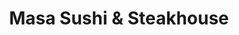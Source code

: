 ---
layout: place
title: Masa Sushi & Steakhouse
permalink: /michigan/wyoming/masa-sushi-steakhouse.html
stateAbbr: MI
stateName: Michigan
cityName: Wyoming
seo:
  type: restaurant
  links: http://www.masasushimichigan.com/
place_id: ChIJ9cuURAK3GYgRQTTXW9IamPs
photos:
  - name: >-
      places/ChIJ9cuURAK3GYgRQTTXW9IamPs/photos/AeeoHcI4bRMjB2WD4kHaN8eG0UtonVDcP4O2QYfiWFRvtX8emgaescOpytuHWhFgzyeI4N4lMBu4Wx4Mr5jpQnmoN2SoIsFQfZc8Mo-1MfI5J7A8Ajax5G7X30uC7L5kTiuk_IssvrB55mW5Q0T5PZmOppAmWjWpC8M4uSHLKxi1nrZy-56-R5pCg7d3PXUeFzdUW1g8e1aPCBDp5vv10u4S1jEnZPVauIQ-ogCtcBDytaEKlEr7FM-PdJPgaFfjVAPHR4Ho-19emb14iZ2RqlhtnpNrFGyajJASQcK6uxsBvloGmWHtDtKZ6gSkSS7TdMyeImGA-o-HPPQrOijHSZTnmOwa2TguIU5qPYUEWV69eskhuCdyOfizdKjSJ5rs7Dbjw_4XaU3Uy_vLhxieQZoZ7mkp528C5muI2M9fvMmGP_mva4_N
    widthPx: 4032
    heightPx: 3024
    authorAttributions:
      - displayName: Wat Dat
        uri: https://maps.google.com/maps/contrib/103981143269558152737
        photoUri: >-
          https://lh3.googleusercontent.com/a-/ALV-UjVk-C4Y5XIfEuo9QRZOJ4qGYgA9MmubWKZRMet0Xdi4IHXOqv6P=s100-p-k-no-mo
    flagContentUri: >-
      https://www.google.com/local/imagery/report/?cb_client=maps_api_places.places_api&image_key=!1e10!2sCIHM0ogKEICAgIC26Z_ijgE&hl=en-US
    googleMapsUri: >-
      https://www.google.com/maps/place//data=!3m4!1e2!3m2!1sCIHM0ogKEICAgIC26Z_ijgE!2e10!4m2!3m1!1s0x8819b7024494cbf5:0xfb981ad25bd73441
  - name: >-
      places/ChIJ9cuURAK3GYgRQTTXW9IamPs/photos/AeeoHcLtH3gjf08dWxG_Qb8516tyxbujhZiaWtZEPdQFx9jSjMlFzAR-ptvibmZZ8kP7l_ZjUrUYesfhZ_h-xiyTqVVI9SngT-SSOcG0sSm_-XkCPAtiQbCWJhEUKVxqh-0Y73ZmPkFyfp_KEAXobZOGrHnvRg3IZccaqwD272qkwRSdBXa0_lgSoRETz8PSkZ3LH2stJ5Ae6oggxt0qGWIxtRpJOodNttX67yR7ZDDTAZ5A3SQjT8Y9XDBZMF7cRI62XTBSPw63GdtB5_8FDzoqg-rYYUUuZJU1hluH_ZzEMJdHsA
    widthPx: 1440
    heightPx: 1080
    authorAttributions:
      - displayName: Masa Sushi & Steakhouse
        uri: https://maps.google.com/maps/contrib/108792482783413452928
        photoUri: >-
          https://lh3.googleusercontent.com/a-/ALV-UjVPU7ORruumK66cwDV4szsLNxYAkOvfvipev7tqtAz6WWSIUEQ=s100-p-k-no-mo
    flagContentUri: >-
      https://www.google.com/local/imagery/report/?cb_client=maps_api_places.places_api&image_key=!1e10!2sAF1QipPmBz8kUZjz5FQMkVYAkPpTyclfLeiI1aA0bLC-&hl=en-US
    googleMapsUri: >-
      https://www.google.com/maps/place//data=!3m4!1e2!3m2!1sAF1QipPmBz8kUZjz5FQMkVYAkPpTyclfLeiI1aA0bLC-!2e10!4m2!3m1!1s0x8819b7024494cbf5:0xfb981ad25bd73441
  - name: >-
      places/ChIJ9cuURAK3GYgRQTTXW9IamPs/photos/AeeoHcKgERszdXApGPZklk-8U8LrczafRiwgvcr6StYCvPl4vD5oNWY3jFzgDx8hoqWc3jy8_Avmh_yB8ifYPcH_JAQvdC_VY6-19UFqdvmi6tyNinrshWRxyKUAG2S8waTVktrDkRJgpTJkIhKWy7wHmtRcysEY0kI5pDeq6GbVOIj__ZgBUPzNb664qDmHtCiO8YsvTskZbaIY-DSY3Dos5r7bfXc9kSGKHiqReHfwk0Y3xiSAIFGj3lpgRJ-Wx-ApKigl1_jOiGMgCaZSlIt1fhpjoXCaRgLFj1agfMddMGGZhw
    widthPx: 2298
    heightPx: 1294
    authorAttributions:
      - displayName: Masa Sushi & Steakhouse
        uri: https://maps.google.com/maps/contrib/108792482783413452928
        photoUri: >-
          https://lh3.googleusercontent.com/a-/ALV-UjVPU7ORruumK66cwDV4szsLNxYAkOvfvipev7tqtAz6WWSIUEQ=s100-p-k-no-mo
    flagContentUri: >-
      https://www.google.com/local/imagery/report/?cb_client=maps_api_places.places_api&image_key=!1e10!2sAF1QipMsGTjFFQMUxRZoDX483vpOreefv9Z_hOVtqHlh&hl=en-US
    googleMapsUri: >-
      https://www.google.com/maps/place//data=!3m4!1e2!3m2!1sAF1QipMsGTjFFQMUxRZoDX483vpOreefv9Z_hOVtqHlh!2e10!4m2!3m1!1s0x8819b7024494cbf5:0xfb981ad25bd73441
  - name: >-
      places/ChIJ9cuURAK3GYgRQTTXW9IamPs/photos/AeeoHcJUFxJ7ff6HOrVollpzNuij2Ss6zA-sUneR46hMJosNtnRpnLx2fv8Wsrsv5ABJ0jmz2vLvk1zdbltktBoZb1C9MpOLdZdVMViiv_uW0X2J_LOIZjgk-EwwiT7p3b7vkuv6eHaWcAgd-eKaIwu58_IPA3QMh3AKF70jvM7y9ebaqW32iWtpvycJt6XN_JIijG_9B0GkhRqE3c76GUP4kOgnrBVR1rQGBlugNTqMYH0X7jZBem6tniNxbq2IfreN6-RktC3c54pjMBE1ToeeFL2ECMUhlw75i8mVF_m9bKIL2sROSSkNijw_sXopVgGosOt1cvjEfucuO3A9v-ksmTTrfVn3znY_2qM8-IBOX2D_ldj3d3oeG0ZyHen8vBVhfT1pAVZzLlAPVLZ-aCRlvYWGyIisHD9lYyvUT0k_EsPlNy3U-A8dkL5Efs1md9Rp
    widthPx: 4800
    heightPx: 3600
    authorAttributions:
      - displayName: Brett Stehouwer
        uri: https://maps.google.com/maps/contrib/114475333646636636839
        photoUri: >-
          https://lh3.googleusercontent.com/a-/ALV-UjVQHfojjE4DGJ3GOUijTR8VXHnTvUQfwhnFr8BD5CoC48gUu6c4=s100-p-k-no-mo
    flagContentUri: >-
      https://www.google.com/local/imagery/report/?cb_client=maps_api_places.places_api&image_key=!1e10!2sCIABIhAGbwPTTyMzXmfPUMsABsLx&hl=en-US
    googleMapsUri: >-
      https://www.google.com/maps/place//data=!3m4!1e2!3m2!1sCIABIhAGbwPTTyMzXmfPUMsABsLx!2e10!4m2!3m1!1s0x8819b7024494cbf5:0xfb981ad25bd73441
  - name: >-
      places/ChIJ9cuURAK3GYgRQTTXW9IamPs/photos/AeeoHcK4bzX48819swwozqR7UY5tFTR2w9lVc87OhEJ9kkPy6Ypd6kvAveyjSvDdrpZL4w-yfKN0Uft_tIc4EJ_7JWnlm2gqr_cFZbWjaHFpCJ8QCDYK-L1KC4iFksxI1Nc91vv4MZVb0KGuiQvTm4oGN4H-EaBxAyDiaG9U2RJ2TR4IZxsTPMCGwspXHscn_Z1QBdKBkTBEa3S6X6-46qQPyeDVb0aOOUhk4ae0_1eFCp5qf-J2o0sG_piPcZm2i9Kahrk38oBUuYe2Bk8x0c1N59B598cftEf_6xhaBKeQx15cb8wrL0q7MdfETyiu4-j8w-zmwRmyPL9ZAkK7-5ZGxSaQrZ8_YSTDyTtkvPXGpq99cza0nTRWJ_L_Cp8r6fRimwfni49_gFHiyWnw5u7IkkOUPSSDrQRD2vci0cRSTaeGoYlQ
    widthPx: 4032
    heightPx: 3024
    authorAttributions:
      - displayName: An Pham
        uri: https://maps.google.com/maps/contrib/101972735247979553329
        photoUri: >-
          https://lh3.googleusercontent.com/a-/ALV-UjVKU8ZQ02fDVJOSR4OChT82I61XF38Y9OtigWkf0x2baxfs5PzF=s100-p-k-no-mo
    flagContentUri: >-
      https://www.google.com/local/imagery/report/?cb_client=maps_api_places.places_api&image_key=!1e10!2sCIHM0ogKEICAgIDXv9bO6gE&hl=en-US
    googleMapsUri: >-
      https://www.google.com/maps/place//data=!3m4!1e2!3m2!1sCIHM0ogKEICAgIDXv9bO6gE!2e10!4m2!3m1!1s0x8819b7024494cbf5:0xfb981ad25bd73441
  - name: >-
      places/ChIJ9cuURAK3GYgRQTTXW9IamPs/photos/AeeoHcIF1nXjfR938ljYKHdtXrjGcVptBR3lBqo9W9KrsG_rYrkE_Wj7NzWuIfK65rL4mgwVTn9ZhLd13IQ7-nFvzgS8At2V3_htvsPNFtZAfgFQRlHEj5mzvrHYFEkR95a-sN9iBmXmGIu_3CJ4Xb17-_5R4wm_c3d1UBJrVUp2Amiub1d2pH825Pyy5T1VCTvR3NbpgNEph2x3LhGLygqYSwXyiNnkAwvQgI4NAtPTmR7uV7HepYaYzG47jSQTJ895dhS2ECJsNU2KOJGhFxVAkU1BTBa3vt19Koe9FwPpMPIZRd5pJ6NVT7cg2bDgCfCOUbVh6o9NsrYXkE8oWf_v5bv6-nuKnd59p408NZXzZIINc_uu1Xf2ORKrkFath8b1BeIW-nwr-4F_YaMcjDmFskIa2pgA2tP6zyZKHnE0p4Bmhw
    widthPx: 3024
    heightPx: 4032
    authorAttributions:
      - displayName: Jeremy Gracias
        uri: https://maps.google.com/maps/contrib/105530692988212571401
        photoUri: >-
          https://lh3.googleusercontent.com/a-/ALV-UjVHvEsWJHAow6SvDLGapFMX6Dlq43eFVw-r_r2TRhsIAaEiwbwX=s100-p-k-no-mo
    flagContentUri: >-
      https://www.google.com/local/imagery/report/?cb_client=maps_api_places.places_api&image_key=!1e10!2sCIHM0ogKEICAgICFoojbMg&hl=en-US
    googleMapsUri: >-
      https://www.google.com/maps/place//data=!3m4!1e2!3m2!1sCIHM0ogKEICAgICFoojbMg!2e10!4m2!3m1!1s0x8819b7024494cbf5:0xfb981ad25bd73441
  - name: >-
      places/ChIJ9cuURAK3GYgRQTTXW9IamPs/photos/AeeoHcKHvBIrQ9oL2Rhp3lEteVgXKbpncmsu1M1nYRYn-pZcLdXS8r6oPJGPxgazYrvVvldAYaSGoa9yitx5ZynqZBugR6a_xrCEjSdPxXKfmm0CxGSpuCrHsRNARPgxnWr6SOHpB7tY5ZKkrFsG8ugY0gR2fMwmRaDzdz4zHjDkp-ZEX6DdPA97RhwBwoJ-kI5COkrWlvYvyfUAkvUXElHrjXpbmg7bIDX6eFalyqPXWIZmqvSM4mv2m3nP1-QqnkLjTLyywmieX7YPYrwWR567JMMC8_HDuU3Vc0eReOOOnPziU5n7vZAo0-eKRNiqFCcmheU6uYrYiLDL2p72Q0TJmVwrGUUflPbTuabbo5a_1NXGOVf0XxR59v2pcVl0vJq5LAbCJIMb8QMmwKa4hyiX3s_Se_kSMpuku6Fnw5_ATr3D5jko
    widthPx: 4032
    heightPx: 3024
    authorAttributions:
      - displayName: Josh Gilley
        uri: https://maps.google.com/maps/contrib/109674066196062853995
        photoUri: >-
          https://lh3.googleusercontent.com/a-/ALV-UjUYgFFzic1llzWr496xGm-vctbZGx0HMe_TZq_8t_PFkiK_pzXuHQ=s100-p-k-no-mo
    flagContentUri: >-
      https://www.google.com/local/imagery/report/?cb_client=maps_api_places.places_api&image_key=!1e10!2sCIHM0ogKEICAgIDmvbK-mwE&hl=en-US
    googleMapsUri: >-
      https://www.google.com/maps/place//data=!3m4!1e2!3m2!1sCIHM0ogKEICAgIDmvbK-mwE!2e10!4m2!3m1!1s0x8819b7024494cbf5:0xfb981ad25bd73441
  - name: >-
      places/ChIJ9cuURAK3GYgRQTTXW9IamPs/photos/AeeoHcIdPVHffl3Pt4GdVD4tP_Q5N_0nmYat9BKyob5JtLS3QPTVsXSsu9wubNHLpAqBnRGn2TfgdhB4F6_0cg7oI4I_7xrpTj_b4MF26kAOw85a2bWB2EOp01y_kUB5kIliFErVAc66flj13Hog_rE7qSq9Rlu5sYW5Xws78VHT8dWkuO1mQmdtZyE0dXQJQwi3c-Exa-9UptTJNPht-0ZPLW8JF58dK0wDBAZ8Gp7Is2kkMGWTLnM1m-QcTzEsWS8y9BAl0458kQsxvg8Zxk2g1eLomU7D-4ds5oZlGgsvPs-bf-caLDdoB_eLhBVTFoFb2kf4UWg66Fdy1ss2vpsOUPausTYgqdoUStB6QH0ym0-nh5f0Q_HkDDRudqjyY5CI95nwKbfU2dzc5JhZNUICgqvh5tU2UPNL6bsvJSs6hMIWPg
    widthPx: 4032
    heightPx: 3024
    authorAttributions:
      - displayName: Braeden Ayers
        uri: https://maps.google.com/maps/contrib/103557472945451628606
        photoUri: >-
          https://lh3.googleusercontent.com/a/ACg8ocIyjnrwrHgXZqVMdYUiMIUjwm5KxLrOaM2qr17tLfdPWZf6qA=s100-p-k-no-mo
    flagContentUri: >-
      https://www.google.com/local/imagery/report/?cb_client=maps_api_places.places_api&image_key=!1e10!2sCIHM0ogKEICAgID_hrXZCQ&hl=en-US
    googleMapsUri: >-
      https://www.google.com/maps/place//data=!3m4!1e2!3m2!1sCIHM0ogKEICAgID_hrXZCQ!2e10!4m2!3m1!1s0x8819b7024494cbf5:0xfb981ad25bd73441
  - name: >-
      places/ChIJ9cuURAK3GYgRQTTXW9IamPs/photos/AeeoHcKsksE-PoqX9nazFs1mab_-USk4OoOGG6H4UdjDDlIc8L-JDYrhky4N_Kjn9TN1ff0bGA-YUhKqLNLAl5KILiDsflSZ5PL8X_ndNSoyKsDuGPZS2WeQz1x1uz81AnszOFEcCm3Fp7A4CNNsaOW-JV-VUlxtiVby90PegBaNOITwwTyqKL-qJj7jIhtfDLE56fLFzai8aiuYfEwVgatGfMqYmTUnTdIVgLJhpmobPlLz9CIlnIExEOfgPY0i4eoFJ8xMmwlUE_oOjLZQWRyYdWeR2TzFAB8EOyKImIDFlTVzaPoUvXYXPiHZLOSzBv6QBTBIJEs6TNwI8EcWd7ngP-oqXP5yDwg_toxUJ8Yray6eA-TjD4acxjr-j30P4eXnttbBddOqJG_mgLeqfoAawXMCpkRDPu8SdaDbLqWFcJRO0pU
    widthPx: 3024
    heightPx: 4032
    authorAttributions:
      - displayName: Jeremy Gracias
        uri: https://maps.google.com/maps/contrib/105530692988212571401
        photoUri: >-
          https://lh3.googleusercontent.com/a-/ALV-UjVHvEsWJHAow6SvDLGapFMX6Dlq43eFVw-r_r2TRhsIAaEiwbwX=s100-p-k-no-mo
    flagContentUri: >-
      https://www.google.com/local/imagery/report/?cb_client=maps_api_places.places_api&image_key=!1e10!2sCIHM0ogKEICAgICFoojbsgE&hl=en-US
    googleMapsUri: >-
      https://www.google.com/maps/place//data=!3m4!1e2!3m2!1sCIHM0ogKEICAgICFoojbsgE!2e10!4m2!3m1!1s0x8819b7024494cbf5:0xfb981ad25bd73441
  - name: >-
      places/ChIJ9cuURAK3GYgRQTTXW9IamPs/photos/AeeoHcIeN7HOENjhWs56Q-L6ejUtLSMnPS6J02ERpInOBWYyzvGtpwZ-oIfVmD1vYDlqCq3tLmmlN4HMBS8pVWXtUJzyV6_nqNZDSmm1W99Mdn2c2iy5yGQwpUy1hIsEJgntZoU6RGSzktWgRNkMeZnYfid3ymMwiMiHkurN4yH9EAKZW9BEOQ8cTbYNajnZLe3aKx2fzzuu-GEHnNS6upqXG0GvPpVNe3S4dZ-YEZkPS-rw_x3dYLykGswa5TyuXmrYoRcVKSceeNbv-e1jQ7ro1aLoiPM0FZGaHeCnSzbDYM-R9kmuxieY4UxUoSiD0eaHSWyoAI3yUiXNzxmKyBj5Baq2-0aFgtNTjR82szcmyJY8-YYToNy3JM2bXNL-pGj1xLQ1D9DEuXgk0nAOyqy4jad4s7aWuiEVe5q52i7O5IW5ww
    widthPx: 4032
    heightPx: 3024
    authorAttributions:
      - displayName: Casity Kao
        uri: https://maps.google.com/maps/contrib/102663891456919752346
        photoUri: >-
          https://lh3.googleusercontent.com/a-/ALV-UjVd6UtkqkOwl8c7y8q0-Ydoi5dj-Bopkvm_mm5mrFo3EV9ClfEUyg=s100-p-k-no-mo
    flagContentUri: >-
      https://www.google.com/local/imagery/report/?cb_client=maps_api_places.places_api&image_key=!1e10!2sCIHM0ogKEICAgIDe-f_-bg&hl=en-US
    googleMapsUri: >-
      https://www.google.com/maps/place//data=!3m4!1e2!3m2!1sCIHM0ogKEICAgIDe-f_-bg!2e10!4m2!3m1!1s0x8819b7024494cbf5:0xfb981ad25bd73441
address: 2320 Health Dr SW Ste C, Wyoming, MI 49519, USA
street: 2320 Health Dr SW Ste C
city: Wyoming
state: MI
zip: '49519'
country: USA
neighborhood: null
latitude: '42.859677'
longitude: '-85.721462'
accessibility_options:
  wheelchairAccessibleParking: true
  wheelchairAccessibleEntrance: true
  wheelchairAccessibleRestroom: true
  wheelchairAccessibleSeating: true
business_status: OPERATIONAL
name: Masa Sushi & Steakhouse
google_maps_links:
  directionsUri: >-
    https://www.google.com/maps/dir//''/data=!4m7!4m6!1m1!4e2!1m2!1m1!1s0x8819b7024494cbf5:0xfb981ad25bd73441!3e0
  placeUri: https://maps.google.com/?cid=18129269790766216257
  writeAReviewUri: >-
    https://www.google.com/maps/place//data=!4m3!3m2!1s0x8819b7024494cbf5:0xfb981ad25bd73441!12e1
  reviewsUri: >-
    https://www.google.com/maps/place//data=!4m4!3m3!1s0x8819b7024494cbf5:0xfb981ad25bd73441!9m1!1b1
  photosUri: >-
    https://www.google.com/maps/place//data=!4m3!3m2!1s0x8819b7024494cbf5:0xfb981ad25bd73441!10e5
primary_type: Japanese Restaurant
opening_hours:
  regular: null
  current: null
secondary_opening_hours:
  regular:
    weekdayDescriptions: null
    type: null
  current:
    weekdayDescriptions: null
    type: null
phone: (616) 265-5421
price_level: PRICE_LEVEL_MODERATE
price_range: $10 &ndash; $20
rating: '4.5'
rating_count: 0
website: http://www.masasushimichigan.com/
description: >-
  Discover Masa Sushi & Steakhouse in Wyoming, MI$$$Masa Sushi & Steakhouse in
  Wyoming, MI, stands out as a welcoming Japanese restaurant serving fresh
  sushi, flavorful ramen, and convenient bento boxes in a relaxed atmosphere.
  This spot emphasizes accessibility with wheelchair-friendly features and ample
  parking, making it easy for everyone to enjoy a casual dining experience.
  Patrons can savor a range of Japanese dishes that highlight quality
  ingredients and thoughtful preparation, ideal for those seeking sushi
  restaurants nearby. The menu caters to various preferences, including
  vegetarian options and family-friendly meals, with efficient service that
  keeps things straightforward and enjoyable. Whether you're looking for
  top-rated sushi close to home or a quick Japanese meal, this location combines
  affordability with a clean, spacious setting that invites repeat visits.
generative_summary: >-
  Discover Masa Sushi & Steakhouse in Wyoming, MI$$$Masa Sushi & Steakhouse in
  Wyoming, MI, stands out as a welcoming Japanese restaurant serving fresh
  sushi, flavorful ramen, and convenient bento boxes in a relaxed atmosphere.
  This spot emphasizes accessibility with wheelchair-friendly features and ample
  parking, making it easy for everyone to enjoy a casual dining experience.
  Patrons can savor a range of Japanese dishes that highlight quality
  ingredients and thoughtful preparation, ideal for those seeking sushi
  restaurants nearby. The menu caters to various preferences, including
  vegetarian options and family-friendly meals, with efficient service that
  keeps things straightforward and enjoyable. Whether you're looking for
  top-rated sushi close to home or a quick Japanese meal, this location combines
  affordability with a clean, spacious setting that invites repeat visits.
generative_disclosure: Summarized by AI using the Grok-3-Mini model.
reviews:
  - name: >-
      places/ChIJ9cuURAK3GYgRQTTXW9IamPs/reviews/ChZDSUhNMG9nS0VJQ0FnTUNRNmFEeVVREAE
    relativePublishTimeDescription: a month ago
    rating: 5
    text:
      text: >-
        Found Masa on Yelp while I was on this side of town. I was craving sushi
        and this was the closest location. When I walked in I was the only
        patron during the lunch hour, which was a little concerning at first.
        However, as I sat down and scanned the menu, I realized how many pickup
        orders they were pumping out! So many!

        I was greeted and brought water and soy sauce. They have QR on the table
        so I was able to order on my phone. The app came out first pretty
        quickly and followed by the roll soon after, but enough time to finish
        one before the other showed up.

        I started with the Yellowtail Jalapeno and it was delicious. Fish was
        fresh, the cucumber and jalapenos were fresh and the jalapeno had a nice
        heat to them. Definitely enough to split for an app! I also got the
        Tiger Roll and it was so good!  I don't think I have had one like this
        before! Loved the crunch and the fish on top. Sauce was good, too. I
        like mine spicier but it was fine for a one pepper designation. My bill
        came quickly and I was in and out in under 30 minutes.

        The restaurant was clean, lots of tables, and spacious.

        I would definitely come back! Esp if you can be in and out for lunch in
        under 30 - no need to get take out then.
      languageCode: en
    originalText:
      text: >-
        Found Masa on Yelp while I was on this side of town. I was craving sushi
        and this was the closest location. When I walked in I was the only
        patron during the lunch hour, which was a little concerning at first.
        However, as I sat down and scanned the menu, I realized how many pickup
        orders they were pumping out! So many!

        I was greeted and brought water and soy sauce. They have QR on the table
        so I was able to order on my phone. The app came out first pretty
        quickly and followed by the roll soon after, but enough time to finish
        one before the other showed up.

        I started with the Yellowtail Jalapeno and it was delicious. Fish was
        fresh, the cucumber and jalapenos were fresh and the jalapeno had a nice
        heat to them. Definitely enough to split for an app! I also got the
        Tiger Roll and it was so good!  I don't think I have had one like this
        before! Loved the crunch and the fish on top. Sauce was good, too. I
        like mine spicier but it was fine for a one pepper designation. My bill
        came quickly and I was in and out in under 30 minutes.

        The restaurant was clean, lots of tables, and spacious.

        I would definitely come back! Esp if you can be in and out for lunch in
        under 30 - no need to get take out then.
      languageCode: en
    authorAttribution:
      displayName: Elyse Arsulowicz
      uri: https://www.google.com/maps/contrib/103909107070070211369/reviews
      photoUri: >-
        https://lh3.googleusercontent.com/a-/ALV-UjUElrz9V4IoAXYnXuFN5WSx_JeZenF3SGvGU8h_ANPWusZuhZ5NQw=s128-c0x00000000-cc-rp-mo-ba4
    publishTime: '2025-03-05T14:37:48.363926Z'
    flagContentUri: >-
      https://www.google.com/local/review/rap/report?postId=ChZDSUhNMG9nS0VJQ0FnTUNRNmFEeVVREAE&d=17924085&t=1
    googleMapsUri: >-
      https://www.google.com/maps/reviews/data=!4m6!14m5!1m4!2m3!1sChZDSUhNMG9nS0VJQ0FnTUNRNmFEeVVREAE!2m1!1s0x8819b7024494cbf5:0xfb981ad25bd73441
  - name: >-
      places/ChIJ9cuURAK3GYgRQTTXW9IamPs/reviews/ChZDSUhNMG9nS0VJQ0FnSURYdjdxWktREAE
    relativePublishTimeDescription: 5 months ago
    rating: 5
    text:
      text: >-
        Came here the last time I was visiting family in GR. Don't remember the
        name of the ramen that I got, but I remember it being really good. My
        siblings and I also shared some sushi as an appetizer. All in all, a
        pleasant experience. Unfortunately, I can't recommend any specific
        dishes as I forgot to review this place right after coming here a couple
        months ago.
      languageCode: en
    originalText:
      text: >-
        Came here the last time I was visiting family in GR. Don't remember the
        name of the ramen that I got, but I remember it being really good. My
        siblings and I also shared some sushi as an appetizer. All in all, a
        pleasant experience. Unfortunately, I can't recommend any specific
        dishes as I forgot to review this place right after coming here a couple
        months ago.
      languageCode: en
    authorAttribution:
      displayName: An Pham
      uri: https://www.google.com/maps/contrib/101972735247979553329/reviews
      photoUri: >-
        https://lh3.googleusercontent.com/a-/ALV-UjVKU8ZQ02fDVJOSR4OChT82I61XF38Y9OtigWkf0x2baxfs5PzF=s128-c0x00000000-cc-rp-mo-ba5
    publishTime: '2024-11-01T13:47:21.988045Z'
    flagContentUri: >-
      https://www.google.com/local/review/rap/report?postId=ChZDSUhNMG9nS0VJQ0FnSURYdjdxWktREAE&d=17924085&t=1
    googleMapsUri: >-
      https://www.google.com/maps/reviews/data=!4m6!14m5!1m4!2m3!1sChZDSUhNMG9nS0VJQ0FnSURYdjdxWktREAE!2m1!1s0x8819b7024494cbf5:0xfb981ad25bd73441
  - name: >-
      places/ChIJ9cuURAK3GYgRQTTXW9IamPs/reviews/ChdDSUhNMG9nS0VJQ0FnSURmdXFURHNBRRAB
    relativePublishTimeDescription: 3 months ago
    rating: 3
    text:
      text: >-
        The service was amazing but sadly the

        Food is another story. Calamari was too greasy and there was barely any
        squid inside the fried breading. Miso soup was really cloudy and our
        Ramen noodles were just not tasty. My daughter did not like the over
        cooked shrimp in her ramen. They were chewy and hard to bite. This was
        the same with my champion Ramen as well. We appreciate their kind
        service but food was not impressive. My husband did not enjoying his
        pink lady sushi because it was too mushy. Will not be returning.
      languageCode: en
    originalText:
      text: >-
        The service was amazing but sadly the

        Food is another story. Calamari was too greasy and there was barely any
        squid inside the fried breading. Miso soup was really cloudy and our
        Ramen noodles were just not tasty. My daughter did not like the over
        cooked shrimp in her ramen. They were chewy and hard to bite. This was
        the same with my champion Ramen as well. We appreciate their kind
        service but food was not impressive. My husband did not enjoying his
        pink lady sushi because it was too mushy. Will not be returning.
      languageCode: en
    authorAttribution:
      displayName: Dora Hoge
      uri: https://www.google.com/maps/contrib/105873266062848855125/reviews
      photoUri: >-
        https://lh3.googleusercontent.com/a-/ALV-UjW3IZpPcelUiqTynjl1ISLI3Q7w9KtPuY0c017PWiEJanvBkffi=s128-c0x00000000-cc-rp-mo
    publishTime: '2025-01-05T18:40:46.485270Z'
    flagContentUri: >-
      https://www.google.com/local/review/rap/report?postId=ChdDSUhNMG9nS0VJQ0FnSURmdXFURHNBRRAB&d=17924085&t=1
    googleMapsUri: >-
      https://www.google.com/maps/reviews/data=!4m6!14m5!1m4!2m3!1sChdDSUhNMG9nS0VJQ0FnSURmdXFURHNBRRAB!2m1!1s0x8819b7024494cbf5:0xfb981ad25bd73441
  - name: >-
      places/ChIJ9cuURAK3GYgRQTTXW9IamPs/reviews/ChdDSUhNMG9nS0VJQ0FnSURfaHJYWnNRRRAB
    relativePublishTimeDescription: 2 months ago
    rating: 5
    text:
      text: >-
        Have been here a handful of times now and every single time I've been
        very satisfied. Just ordered the “Black Dragon Roll” and I'm pretty sure
        it’s some of the best sushi I've had in a long time! The owners are
        super friendly and know what they're doing.
      languageCode: en
    originalText:
      text: >-
        Have been here a handful of times now and every single time I've been
        very satisfied. Just ordered the “Black Dragon Roll” and I'm pretty sure
        it’s some of the best sushi I've had in a long time! The owners are
        super friendly and know what they're doing.
      languageCode: en
    authorAttribution:
      displayName: Braeden Ayers
      uri: https://www.google.com/maps/contrib/103557472945451628606/reviews
      photoUri: >-
        https://lh3.googleusercontent.com/a/ACg8ocIyjnrwrHgXZqVMdYUiMIUjwm5KxLrOaM2qr17tLfdPWZf6qA=s128-c0x00000000-cc-rp-mo
    publishTime: '2025-01-23T18:44:38.960753Z'
    flagContentUri: >-
      https://www.google.com/local/review/rap/report?postId=ChdDSUhNMG9nS0VJQ0FnSURfaHJYWnNRRRAB&d=17924085&t=1
    googleMapsUri: >-
      https://www.google.com/maps/reviews/data=!4m6!14m5!1m4!2m3!1sChdDSUhNMG9nS0VJQ0FnSURfaHJYWnNRRRAB!2m1!1s0x8819b7024494cbf5:0xfb981ad25bd73441
  - name: >-
      places/ChIJ9cuURAK3GYgRQTTXW9IamPs/reviews/ChdDSUhNMG9nS0VJQ0FnSUQ3M3V6MndRRRAB
    relativePublishTimeDescription: 7 months ago
    rating: 5
    text:
      text: >-
        Delicious sushi, salad was amazing. My son devoured 2 soups (they
        accidentally gave us a soup instead of salad and immediately replaced it
        without even asking) lunch prices are hard to beat we shared 2 lunch
        orders and we're in need of a nap. Highly recommend!
      languageCode: en
    originalText:
      text: >-
        Delicious sushi, salad was amazing. My son devoured 2 soups (they
        accidentally gave us a soup instead of salad and immediately replaced it
        without even asking) lunch prices are hard to beat we shared 2 lunch
        orders and we're in need of a nap. Highly recommend!
      languageCode: en
    authorAttribution:
      displayName: Clint Clark
      uri: https://www.google.com/maps/contrib/112827000327674954976/reviews
      photoUri: >-
        https://lh3.googleusercontent.com/a-/ALV-UjV6JDyYCh6pQTqlvRjxEQOV8bjJzu1-pHkCg1ghpoV57mxZHSpBhg=s128-c0x00000000-cc-rp-mo-ba4
    publishTime: '2024-08-24T18:58:40.030518Z'
    flagContentUri: >-
      https://www.google.com/local/review/rap/report?postId=ChdDSUhNMG9nS0VJQ0FnSUQ3M3V6MndRRRAB&d=17924085&t=1
    googleMapsUri: >-
      https://www.google.com/maps/reviews/data=!4m6!14m5!1m4!2m3!1sChdDSUhNMG9nS0VJQ0FnSUQ3M3V6MndRRRAB!2m1!1s0x8819b7024494cbf5:0xfb981ad25bd73441
review_summary: >-
  What Customers Are Saying$$$Visitors to this Japanese eatery often rave about
  the delicious sushi and ramen, noting the fresh flavors and generous portions
  that make meals feel satisfying and well-balanced. Many appreciate the
  friendly staff and quick service, which help create a welcoming vibe for both
  solo diners and groups looking for a casual spot. While most feedback
  highlights the clean environment and reasonable prices as standout perks, some
  mention that certain dishes could use a bit more consistency in preparation
  for an even better experience. Overall, it's a go-to choice for anyone craving
  reliable Japanese cuisine, with the convenience of easy ordering and speedy
  delivery adding to the appeal. If you're exploring sushi places near you, this
  restaurant generally delivers a positive and enjoyable outing that keeps
  customers coming back for more.
review_disclosure: Summarized by AI using the Grok-3-Mini model.
parking_options:
  freeParkingLot: true
  freeStreetParking: true
  valetParking: false
payment_options:
  acceptsCreditCards: true
  acceptsDebitCards: true
  acceptsCashOnly: false
  acceptsNfc: true
allow_dogs: null
curbside_pickup: null
delivery: true
dine_in: true
good_for_children: true
good_for_groups: true
good_for_sports: false
live_music: true
menu_for_children: null
outdoor_seating: false
reservable: true
restroom: true
serves_beer: false
serves_breakfast: null
serves_brunch: false
serves_cocktails: false
serves_coffee: false
serves_dinner: true
serves_dessert: true
serves_lunch: true
serves_vegetarian_food: true
serves_wine: false
takeout: true
update_category: pro
places_description: null

---